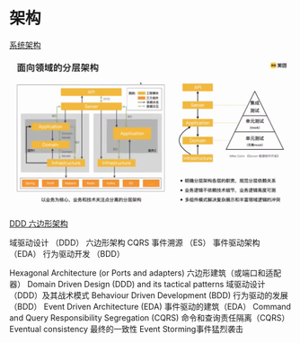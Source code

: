 # 架构

[系统架构](https://www.bilibili.com/video/BV11u411176h/?spm_id_from=333.1391.0.0&vd_source=b6de81147592c93c776e15c76f7fbfa0)

![系统架构](../images/ddd.png)

[DDD 六边形架构](https://github.com/bitloops/ddd-hexagonal-cqrs-es-eda)

域驱动设计 （DDD）
六边形架构
CQRS
事件溯源 （ES）
事件驱动架构 （EDA）
行为驱动开发 （BDD）

Hexagonal Architecture (or Ports and adapters)
六边形建筑（或端口和适配器）
Domain Driven Design (DDD) and its tactical patterns
域驱动设计（DDD）及其战术模式
Behaviour Driven Development (BDD)
行为驱动的发展（BDD）
Event Driven Architecture (EDA)
事件驱动的建筑（EDA）
Command and Query Responsibility Segregation (CQRS)
命令和查询责任隔离（CQRS）
Eventual consistency
最终的一致性
Event Storming事件猛烈袭击
